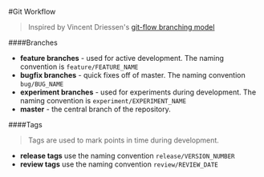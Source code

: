 #Git Workflow
> Inspired by Vincent Driessen's [git-flow branching model](http://nvie.com/posts/a-successful-git-branching-model/)

####Branches
* **feature branches** - used for active development. The naming convention is ``feature/FEATURE_NAME``  
* **bugfix branches** - quick fixes off of master. The naming convention ``bug/BUG_NAME``  
* **experiment branches** - used for experiments during development. The naming convention is ``experiment/EXPERIMENT_NAME``  
* **master** - the central branch of the repository. 

####Tags  
> Tags are used to mark points in time during development.

* **release tags** use the naming convention ``release/VERSION_NUMBER``  
* **review tags** use the naming convention ``review/REVIEW_DATE``

